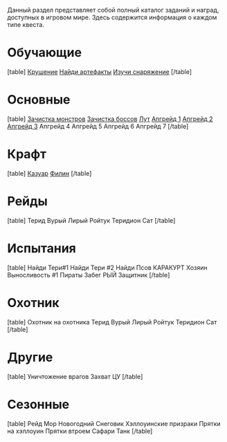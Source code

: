 Данный раздел представляет собой полный каталог заданий и наград, доступных в игровом мире. Здесь содержится информация о каждом типе квеста.

# Обучающие
[table]
[Крушение](/sys/tasks/the-crash)
[Найди артефакты](/sys/tasks/find-the-artifacts)
[Изучи снаряжение](/sys/tasks/study-the-equipment)
[/table]
# Основные
[table]
[Зачистка монстров](/sys/tasks/destroy-monsters)
[Зачистка боссов](/sys/tasks/destroy-bosses)
[Лут](/sys/tasks/loot)
[Апгрейд 1](/sys/tasks/Up1)
[Апгрейд 2](/sys/tasks/Up2)
[Апгрейд 3](/sys/tasks/Up3)
Апгрейд 4
Апгрейд 5
Апгрейд 6
Апгрейд 7
[/table]
# Крафт
[table]
[Казуар](/sys/tasks/cassowary)
[Филин](/sys/tasks/filin)
[/table]
# Рейды
[table]
Терид
Вурый
Лирый
Ройтук
Теридион
Сат
[/table]
# Испытания
[table]
Найди Тери#1
Найди Тери #2
Найди Псов
КАРАКУРТ
Хозяин
Выносливость #1
Пираты
Забег РЫЙ
Защитник
[/table]
# Охотник
[table]
Охотник на охотника
Терид
Вурый
Лирый
Ройтук
Теридион
Сат
[/table]
# Другие
[table]
Уничтожение врагов
Захват ЦУ
[/table]
# Сезонные
[table]
Рейд Мор
Новогодний Снеговик
Хэллоуинские призраки
Прятки на хэллоуин
Прятки втроем
Сафари
Танк
[/table]
